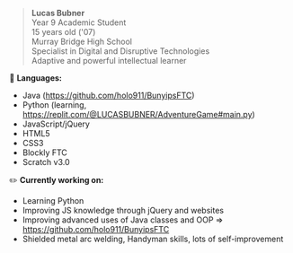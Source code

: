> <b>Lucas Bubner</b>  
Year 9 Academic Student  
15 years old ('07)  
Murray Bridge High School  
Specialist in Digital and Disruptive Technologies  
Adaptive and powerful intellectual learner  

💾 <b>Languages:</b>  
- Java (https://github.com/holo911/BunyipsFTC)  
- Python (learning, https://replit.com/@LUCASBUBNER/AdventureGame#main.py)
- JavaScript/jQuery
- HTML5
- CSS3
- Blockly FTC
- Scratch v3.0

✏️ <b>Currently working on:</b>  
- Learning Python
- Improving JS knowledge through jQuery and websites
- Improving advanced uses of Java classes and OOP => https://github.com/holo911/BunyipsFTC
- Shielded metal arc welding, Handyman skills, lots of self-improvement  
